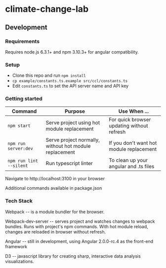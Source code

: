 # climate-change-lab

## Development

### Requirements

Requires node.js 6.3.1+ and npm 3.10.3+ for angular compatibility.

### Setup

  - Clone this repo and run `npm install`
  - `cp example/constants.ts.example src/ccl/constants.ts`
  - Edit `constants.ts` to set the API server name and API key


### Getting started

| Command | Purpose | Use When ... |
|------|---------|--------------|
| `npm start` | Serve project using hot module replacement | For quick browser updating without refresh |
| `npm run server:dev` | Serve project normally, without hot module replacement | If you don't want hot module replacement |
| `npm run lint --silent` | Run typescript linter | To clean up your angular and .ts files |

Navigate to http://localhost:3100 in your browser

Additional commands available in package.json

### Tech Stack

Webpack -- is a module bundler for the browser.

Webpack-dev-server -- serves project and watches changes to webpack bundles. Runs with project's npm commands. With hot module reload, changes are reloaded in browser without refresh.

Angular -- still in development, using Angular 2.0.0-rc.4 as the front-end framework

D3 -- javascript library for creating sharp, interactive data analysis visualizations.
